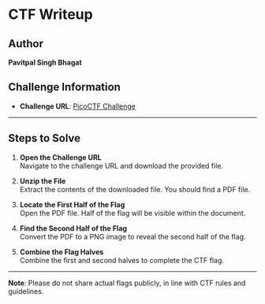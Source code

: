 # CTF Writeup

## Author
**Pavitpal Singh Bhagat**

## Challenge Information
- **Challenge URL**: [PicoCTF Challenge](https://play.picoctf.org/practice/challenge/423?category=4&page=1)

---

## Steps to Solve

1. **Open the Challenge URL**  
   Navigate to the challenge URL and download the provided file.

2. **Unzip the File**  
   Extract the contents of the downloaded file. You should find a PDF file.

3. **Locate the First Half of the Flag**  
   Open the PDF file. Half of the flag will be visible within the document.

4. **Find the Second Half of the Flag**  
   Convert the PDF to a PNG image to reveal the second half of the flag.

5. **Combine the Flag Halves**  
   Combine the first and second halves to complete the CTF flag.

---

**Note**: Please do not share actual flags publicly, in line with CTF rules and guidelines.
